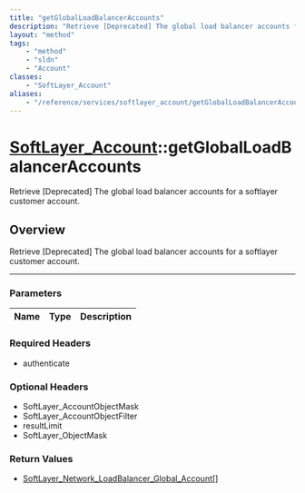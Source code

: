 ```yaml
---
title: "getGlobalLoadBalancerAccounts"
description: "Retrieve [Deprecated] The global load balancer accounts for a softlayer customer account."
layout: "method"
tags:
    - "method"
    - "sldn"
    - "Account"
classes:
    - "SoftLayer_Account"
aliases:
    - "/reference/services/softlayer_account/getGlobalLoadBalancerAccounts"
---
```

# [SoftLayer_Account](/reference/services/SoftLayer_Account)::getGlobalLoadBalancerAccounts


Retrieve [Deprecated] The global load balancer accounts for a softlayer customer account.


## Overview 
Retrieve [Deprecated] The global load balancer accounts for a softlayer customer account.

-----

### Parameters 
|Name | Type | Description |
| --- | --- | --- |


### Required Headers
* authenticate


### Optional Headers
* SoftLayer_AccountObjectMask
* SoftLayer_AccountObjectFilter
* resultLimit
* SoftLayer_ObjectMask

### Return Values
* <a href='/reference/datatypes/SoftLayer_Network_LoadBalancer_Global_Account'>SoftLayer_Network_LoadBalancer_Global_Account[] </a>




